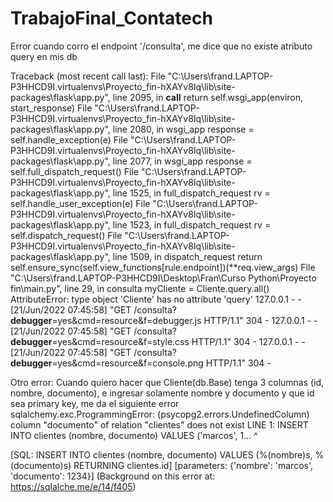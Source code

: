 # TrabajoFinal_Contatech
Error cuando corro el endpoint '/consulta', me dice que no existe atributo query en mis db

Traceback (most recent call last):
  File "C:\Users\frand.LAPTOP-P3HHCD9I\.virtualenvs\Proyecto_fin-hXAYv8Iq\lib\site-packages\flask\app.py", line 2095, in __call__
    return self.wsgi_app(environ, start_response)
  File "C:\Users\frand.LAPTOP-P3HHCD9I\.virtualenvs\Proyecto_fin-hXAYv8Iq\lib\site-packages\flask\app.py", line 2080, in wsgi_app
    response = self.handle_exception(e)
  File "C:\Users\frand.LAPTOP-P3HHCD9I\.virtualenvs\Proyecto_fin-hXAYv8Iq\lib\site-packages\flask\app.py", line 2077, in wsgi_app
    response = self.full_dispatch_request()
  File "C:\Users\frand.LAPTOP-P3HHCD9I\.virtualenvs\Proyecto_fin-hXAYv8Iq\lib\site-packages\flask\app.py", line 1525, in full_dispatch_request
    rv = self.handle_user_exception(e)
  File "C:\Users\frand.LAPTOP-P3HHCD9I\.virtualenvs\Proyecto_fin-hXAYv8Iq\lib\site-packages\flask\app.py", line 1523, in full_dispatch_request
    rv = self.dispatch_request()
  File "C:\Users\frand.LAPTOP-P3HHCD9I\.virtualenvs\Proyecto_fin-hXAYv8Iq\lib\site-packages\flask\app.py", line 1509, in dispatch_request
    return self.ensure_sync(self.view_functions[rule.endpoint])(**req.view_args)
  File "C:\Users\frand.LAPTOP-P3HHCD9I\Desktop\Fran\Curso Python\Proyecto fin\main.py", line 29, in consulta
    myCliente = Cliente.query.all()
AttributeError: type object 'Cliente' has no attribute 'query'
127.0.0.1 - - [21/Jun/2022 07:45:58] "GET /consulta?__debugger__=yes&cmd=resource&f=debugger.js HTTP/1.1" 304 -
127.0.0.1 - - [21/Jun/2022 07:45:58] "GET /consulta?__debugger__=yes&cmd=resource&f=style.css HTTP/1.1" 304 -
127.0.0.1 - - [21/Jun/2022 07:45:58] "GET /consulta?__debugger__=yes&cmd=resource&f=console.png HTTP/1.1" 304 -

Otro error:
Cuando quiero hacer que Cliente(db.Base) tenga 3 columnas (id, nombre, documento), e ingresar solamente nombre y documento y que id sea primary key, me da el siguiente error
sqlalchemy.exc.ProgrammingError: (psycopg2.errors.UndefinedColumn) column "documento" of relation "clientes" does not exist
LINE 1: INSERT INTO clientes (nombre, documento) VALUES ('marcos', 1...
                                      ^

[SQL: INSERT INTO clientes (nombre, documento) VALUES (%(nombre)s, %(documento)s) RETURNING clientes.id]
[parameters: {'nombre': 'marcos', 'documento': 1234}]
(Background on this error at: https://sqlalche.me/e/14/f405)
